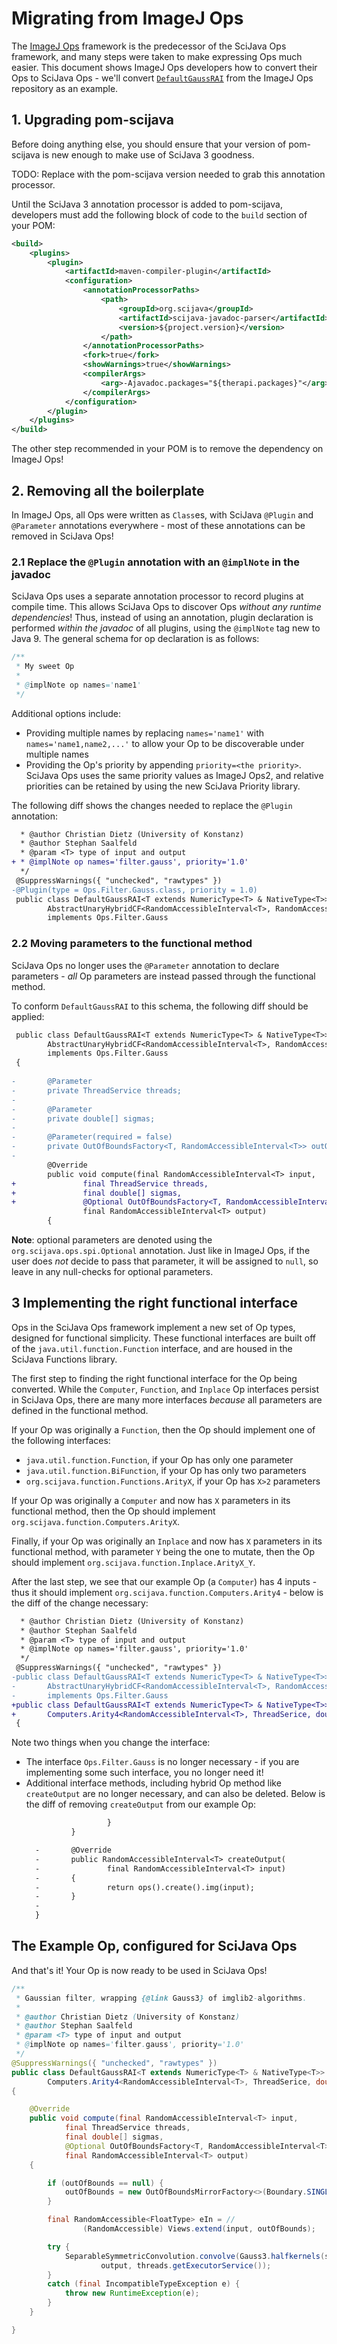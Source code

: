 # Migrating from ImageJ Ops

The [ImageJ Ops](https://imagej.net/libs/imagej-ops/index) framework is the predecessor of the SciJava Ops framework, and many steps were taken to make expressing Ops much easier. This document shows ImageJ Ops developers how to convert their Ops to SciJava Ops - we'll convert [`DefaultGaussRAI`](https://github.com/imagej/imagej-ops/blob/master/src/main/java/net/imagej/ops/filter/gauss/DefaultGaussRAI.java) from the ImageJ Ops repository as an example.

## 1. Upgrading pom-scijava

Before doing anything else, you should ensure that your version of pom-scijava is new enough to make use of SciJava 3 goodness.

TODO: Replace with the pom-scijava version needed to grab this annotation processor.

Until the SciJava 3 annotation processor is added to pom-scijava, developers must add the following block of code to the `build` section of your POM:

```xml
<build>
    <plugins>
        <plugin>
            <artifactId>maven-compiler-plugin</artifactId>
            <configuration>
                <annotationProcessorPaths>
                    <path>
                        <groupId>org.scijava</groupId>
                        <artifactId>scijava-javadoc-parser</artifactId>
                        <version>${project.version}</version>
                    </path>
                </annotationProcessorPaths>
                <fork>true</fork>
                <showWarnings>true</showWarnings>
                <compilerArgs>
                    <arg>-Ajavadoc.packages="${therapi.packages}"</arg>
                </compilerArgs>
            </configuration>
        </plugin>
    </plugins>
</build>
```

The other step recommended in your POM is to remove the dependency on ImageJ Ops!

## 2. Removing all the boilerplate

In ImageJ Ops, all Ops were written as `Class`es, with SciJava `@Plugin` and `@Parameter` annotations everywhere - most of these annotations can be removed in SciJava Ops!

### 2.1 Replace the `@Plugin` annotation with an `@implNote` in the javadoc

SciJava Ops uses a separate annotation processor to record plugins at compile time. This allows SciJava Ops to discover Ops *without any runtime dependencies*! Thus, instead of using an annotation, plugin declaration is performed *within the javadoc* of all plugins, using the `@implNote` tag new to Java 9. The general schema for op declaration is as follows:

```java
/**
 * My sweet Op
 * 
 * @implNote op names='name1'
 */
```

Additional options include:
* Providing multiple names by replacing `names='name1'` with `names='name1,name2,...'` to allow your Op to be discoverable under multiple names
* Providing the Op's priority by appending `priority=<the priority>`. SciJava Ops uses the same priority values as ImageJ Ops2, and relative priorities can be retained by using the new SciJava Priority library.

The following diff shows the changes needed to replace the `@Plugin` annotation:

```diff
  * @author Christian Dietz (University of Konstanz)
  * @author Stephan Saalfeld
  * @param <T> type of input and output
+ * @implNote op names='filter.gauss', priority='1.0'
  */
 @SuppressWarnings({ "unchecked", "rawtypes" })
-@Plugin(type = Ops.Filter.Gauss.class, priority = 1.0)
 public class DefaultGaussRAI<T extends NumericType<T> & NativeType<T>> extends
        AbstractUnaryHybridCF<RandomAccessibleInterval<T>, RandomAccessibleInterval<T>>
        implements Ops.Filter.Gauss
```

### 2.2 Moving parameters to the functional method

SciJava Ops no longer uses the `@Parameter` annotation to declare parameters - *all* Op parameters are instead passed through the functional method.

To conform `DefaultGaussRAI` to this schema, the following diff should be applied:

```diff
 public class DefaultGaussRAI<T extends NumericType<T> & NativeType<T>> extends
        AbstractUnaryHybridCF<RandomAccessibleInterval<T>, RandomAccessibleInterval<T>>
        implements Ops.Filter.Gauss
 {
 
-       @Parameter
-       private ThreadService threads;
-
-       @Parameter
-       private double[] sigmas;
-
-       @Parameter(required = false)
-       private OutOfBoundsFactory<T, RandomAccessibleInterval<T>> outOfBounds;
-
        @Override
        public void compute(final RandomAccessibleInterval<T> input,
+               final ThreadService threads,
+               final double[] sigmas,
+               @Optional OutOfBoundsFactory<T, RandomAccessibleInterval<T>> outOfBounds,
                final RandomAccessibleInterval<T> output)
        {
```

**Note**: optional parameters are denoted using the `org.scijava.ops.spi.Optional` annotation. Just like in ImageJ Ops, if the user does *not* decide to pass that parameter, it will be assigned to `null`, so leave in any null-checks for optional parameters.

## 3 Implementing the right functional interface

Ops in the SciJava Ops framework implement a new set of Op types, designed for functional simplicity. These functional interfaces are built off of the `java.util.function.Function` interface, and are housed in the SciJava Functions library. 

The first step to finding the right functional interface for the Op being converted. While the `Computer`, `Function`, and `Inplace` Op interfaces persist in SciJava Ops, there are many more interfaces *because* all parameters are defined in the functional method.

If your Op was originally a `Function`, then the Op should implement one of the following interfaces:
* `java.util.function.Function`, if your Op has only one parameter
* `java.util.function.BiFunction`, if your Op has only two parameters
* `org.scijava.function.Functions.ArityX`, if your Op has `X>2` parameters

If your Op was originally a `Computer` and now has `X` parameters in its functional method, then the Op should implement `org.scijava.function.Computers.ArityX`.

Finally, if your Op was originally an `Inplace` and now has `X` parameters in its functional method, with parameter `Y` being the one to mutate, then the Op should implement `org.scijava.function.Inplace.ArityX_Y`.

After the last step, we see that our example Op (a `Computer`) has 4 inputs - thus it should implement `org.scijava.function.Computers.Arity4` - below is the diff of the change necessary:

```diff
  * @author Christian Dietz (University of Konstanz)
  * @author Stephan Saalfeld
  * @param <T> type of input and output
  * @implNote op names='filter.gauss', priority='1.0'
  */
 @SuppressWarnings({ "unchecked", "rawtypes" })
-public class DefaultGaussRAI<T extends NumericType<T> & NativeType<T>> extends
-       AbstractUnaryHybridCF<RandomAccessibleInterval<T>, RandomAccessibleInterval<T>>
-       implements Ops.Filter.Gauss
+public class DefaultGaussRAI<T extends NumericType<T> & NativeType<T>> implements
+       Computers.Arity4<RandomAccessibleInterval<T>, ThreadSerice, double[], OutOfBoundsFactory<T, RandomAccessibleInterval<T>>, RandomAccessibleInterval<T>>
 {
```

Note two things when you change the interface:
* The interface `Ops.Filter.Gauss` is no longer necessary - if you are implementing some such interface, you no longer need it!
* Additional interface methods, including hybrid Op method like `createOutput` are no longer necessary, and can also be deleted. Below is the diff of removing `createOutput` from our example Op:
  ```diff
                    }
            }

    -       @Override
    -       public RandomAccessibleInterval<T> createOutput(
    -               final RandomAccessibleInterval<T> input)
    -       {
    -               return ops().create().img(input);
    -       }
    -
    }
  ```

## The Example Op, configured for SciJava Ops

And that's it! Your Op is now ready to be used in SciJava Ops!

```java
/**
 * Gaussian filter, wrapping {@link Gauss3} of imglib2-algorithms.
 *
 * @author Christian Dietz (University of Konstanz)
 * @author Stephan Saalfeld
 * @param <T> type of input and output
 * @implNote op names='filter.gauss', priority='1.0'
 */
@SuppressWarnings({ "unchecked", "rawtypes" })
public class DefaultGaussRAI<T extends NumericType<T> & NativeType<T>> implements
		Computers.Arity4<RandomAccessibleInterval<T>, ThreadSerice, double[], OutOfBoundsFactory<T, RandomAccessibleInterval<T>>, RandomAccessibleInterval<T>>
{

	@Override
	public void compute(final RandomAccessibleInterval<T> input,
			final ThreadService threads,
			final double[] sigmas,
			@Optional OutOfBoundsFactory<T, RandomAccessibleInterval<T>> outOfBounds,
			final RandomAccessibleInterval<T> output)
	{

		if (outOfBounds == null) {
			outOfBounds = new OutOfBoundsMirrorFactory<>(Boundary.SINGLE);
		}

		final RandomAccessible<FloatType> eIn = //
				(RandomAccessible) Views.extend(input, outOfBounds);

		try {
			SeparableSymmetricConvolution.convolve(Gauss3.halfkernels(sigmas), eIn,
					output, threads.getExecutorService());
		}
		catch (final IncompatibleTypeException e) {
			throw new RuntimeException(e);
		}
	}

}
```
